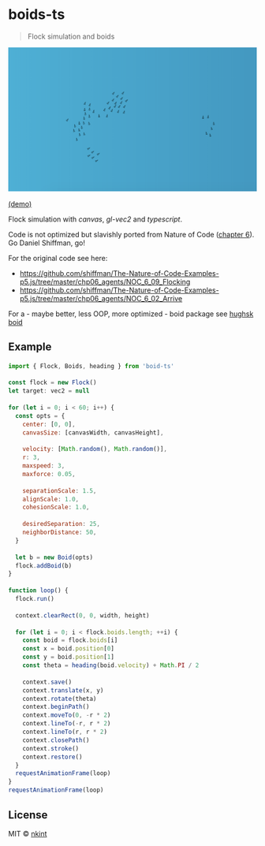 # boids-ts

> Flock simulation and boids

[![screen](screen.png)](http://nkint.github.io/boids-ts/)

[(demo)](http://nkint.github.io/boids-ts/)

<!-- iframe: http://nkint.github.io/boids-ts/index.html -->

Flock simulation with _canvas_, _gl-vec2_ and _typescript_.

Code is not optimized but slavishly ported from Nature of Code ([chapter 6](https://natureofcode.com/book/chapter-6-autonomous-agents/)).
Go Daniel Shiffman, go!

For the original code see here:

- https://github.com/shiffman/The-Nature-of-Code-Examples-p5.js/tree/master/chp06_agents/NOC_6_09_Flocking
- https://github.com/shiffman/The-Nature-of-Code-Examples-p5.js/tree/master/chp06_agents/NOC_6_02_Arrive

For a - maybe better, less OOP, more optimized - boid package see [hughsk boid](https://github.com/hughsk/boids)

## Example

```js
import { Flock, Boids, heading } from 'boid-ts'

const flock = new Flock()
let target: vec2 = null

for (let i = 0; i < 60; i++) {
  const opts = {
    center: [0, 0],
    canvasSize: [canvasWidth, canvasHeight],

    velocity: [Math.random(), Math.random()],
    r: 3,
    maxspeed: 3,
    maxforce: 0.05,

    separationScale: 1.5,
    alignScale: 1.0,
    cohesionScale: 1.0,

    desiredSeparation: 25,
    neighborDistance: 50,
  }

  let b = new Boid(opts)
  flock.addBoid(b)
}

function loop() {
  flock.run()

  context.clearRect(0, 0, width, height)

  for (let i = 0; i < flock.boids.length; ++i) {
    const boid = flock.boids[i]
    const x = boid.position[0]
    const y = boid.position[1]
    const theta = heading(boid.velocity) + Math.PI / 2

    context.save()
    context.translate(x, y)
    context.rotate(theta)
    context.beginPath()
    context.moveTo(0, -r * 2)
    context.lineTo(-r, r * 2)
    context.lineTo(r, r * 2)
    context.closePath()
    context.stroke()
    context.restore()
  }
  requestAnimationFrame(loop)
}
requestAnimationFrame(loop)
```

## License

MIT © [nkint](https://github.com/nkint)
